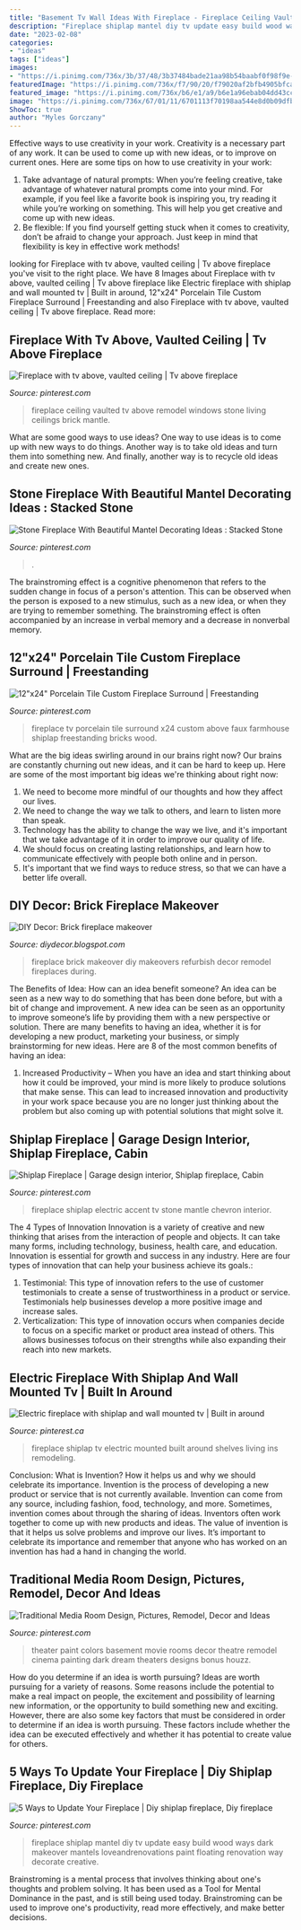 ```yaml
---
title: "Basement Tv Wall Ideas With Fireplace - Fireplace Ceiling Vaulted Tv Above Remodel Windows Stone Living Ceilings Brick Mantle"
description: "Fireplace shiplap mantel diy tv update easy build wood ways dark makeover mantels loveandrenovations paint floating renovation way decorate creative"
date: "2023-02-08"
categories:
- "ideas"
tags: ["ideas"]
images:
- "https://i.pinimg.com/736x/3b/37/48/3b37484bade21aa98b54baabf0f98f9e--media-room-design-dream-theater.jpg"
featuredImage: "https://i.pinimg.com/736x/f7/90/20/f79020af2bfb4905bfca1ce5d2941163.jpg"
featured_image: "https://i.pinimg.com/736x/b6/e1/a9/b6e1a96ebab04dd43cccb1d94c2100cb.jpg"
image: "https://i.pinimg.com/736x/67/01/11/6701113f70198aa544e8d0b09dfb2d8c--stacked-stone-fireplaces-rock-fireplaces.jpg"
ShowToc: true
author: "Myles Gorczany"
---
```



Effective ways to use creativity in your work.
Creativity is a necessary part of any work. It can be used to come up with new ideas, or to improve on current ones. Here are some tips on how to use creativity in your work: 
1. Take advantage of natural prompts: When you’re feeling creative, take advantage of whatever natural prompts come into your mind. For example, if you feel like a favorite book is inspiring you, try reading it while you’re working on something. This will help you get creative and come up with new ideas. 
2. Be flexible: If you find yourself getting stuck when it comes to creativity, don’t be afraid to change your approach. Just keep in mind that flexibility is key in effective work methods! 

	

		
looking for Fireplace with tv above, vaulted ceiling | Tv above fireplace you've visit to the right place. We have 8 Images about Fireplace with tv above, vaulted ceiling | Tv above fireplace like Electric fireplace with shiplap and wall mounted tv | Built in around, 12&quot;x24&quot; Porcelain Tile Custom Fireplace Surround | Freestanding and also Fireplace with tv above, vaulted ceiling | Tv above fireplace. Read more:
		
    
## Fireplace With Tv Above, Vaulted Ceiling | Tv Above Fireplace

<img loading=lazy src="https://i.pinimg.com/originals/c6/fb/71/c6fb7196754916766db88215e6ec4cba.jpg" onerror="this.onerror=null;this.src='https://tse1.mm.bing.net/th?id=OIP.Og9IOoW2oYGy3KHqyJK5RgAAAA&amp;pid=15.1';" alt="Fireplace with tv above, vaulted ceiling | Tv above fireplace">

_Source: pinterest.com_

>fireplace ceiling vaulted tv above remodel windows stone living ceilings brick mantle. 

	

What are some good ways to use ideas?
One way to use ideas is to come up with new ways to do things. Another way is to take old ideas and turn them into something new. And finally, another way is to recycle old ideas and create new ones.

    
## Stone Fireplace With Beautiful Mantel Decorating Ideas : Stacked Stone

<img loading=lazy src="https://i.pinimg.com/736x/67/01/11/6701113f70198aa544e8d0b09dfb2d8c--stacked-stone-fireplaces-rock-fireplaces.jpg" onerror="this.onerror=null;this.src='https://tse2.mm.bing.net/th?id=OIP.PQwe0iiFDz-RXS0pscE0twHaK3&amp;pid=15.1';" alt="Stone Fireplace With Beautiful Mantel Decorating Ideas : Stacked Stone">

_Source: pinterest.com_

>. 

	

The brainstroming effect is a cognitive phenomenon that refers to the sudden change in focus of a person's attention. This can be observed when the person is exposed to a new stimulus, such as a new idea, or when they are trying to remember something. The brainstroming effect is often accompanied by an increase in verbal memory and a decrease in nonverbal memory.

    
## 12&quot;x24&quot; Porcelain Tile Custom Fireplace Surround | Freestanding

<img loading=lazy src="https://i.pinimg.com/736x/e3/b3/9b/e3b39b35d922c0e2c2cd99a5234ebea8--beach-fireplace-fireplace-redo.jpg" onerror="this.onerror=null;this.src='https://tse2.mm.bing.net/th?id=OIP.qvD5qyyH5_vE2a55lB-qtAHaJ4&amp;pid=15.1';" alt="12&quot;x24&quot; Porcelain Tile Custom Fireplace Surround | Freestanding">

_Source: pinterest.com_

>fireplace tv porcelain tile surround x24 custom above faux farmhouse shiplap freestanding bricks wood. 

	

What are the big ideas swirling around in our brains right now?
Our brains are constantly churning out new ideas, and it can be hard to keep up. Here are some of the most important big ideas we're thinking about right now: 
1. We need to become more mindful of our thoughts and how they affect our lives. 
2. We need to change the way we talk to others, and learn to listen more than speak. 
3. Technology has the ability to change the way we live, and it's important that we take advantage of it in order to improve our quality of life. 
4. We should focus on creating lasting relationships, and learn how to communicate effectively with people both online and in person. 
5. It's important that we find ways to reduce stress, so that we can have a better life overall.

    
## DIY Decor: Brick Fireplace Makeover

<img loading=lazy src="http://4.bp.blogspot.com/-WvScrJnCGGY/Tb96RTMZgtI/AAAAAAAAAL4/eeA3kPvjUFs/s1600/CIMG0268.JPG" onerror="this.onerror=null;this.src='https://tse3.mm.bing.net/th?id=OIP.PbMXSaryFM_zfLex7Q74sQHaJ4&amp;pid=15.1';" alt="DIY Decor: Brick fireplace makeover">

_Source: diydecor.blogspot.com_

>fireplace brick makeover diy makeovers refurbish decor remodel fireplaces during. 

	

The Benefits of Idea: How can an idea benefit someone?
An idea can be seen as a new way to do something that has been done before, but with a bit of change and improvement. A new idea can be seen as an opportunity to improve someone’s life by providing them with a new perspective or solution. There are many benefits to having an idea, whether it is for developing a new product, marketing your business, or simply brainstorming for new ideas. Here are 8 of the most common benefits of having an idea: 
1. Increased Productivity – When you have an idea and start thinking about how it could be improved, your mind is more likely to produce solutions that make sense. This can lead to increased innovation and productivity in your work space because you are no longer just thinking about the problem but also coming up with potential solutions that might solve it. 

    
## Shiplap Fireplace | Garage Design Interior, Shiplap Fireplace, Cabin

<img loading=lazy src="https://i.pinimg.com/736x/ab/6e/ec/ab6eecb22c7de4e52f8dc63be172b88e.jpg" onerror="this.onerror=null;this.src='https://tse2.mm.bing.net/th?id=OIP.FxghfnsIRW5ndnKhhGknNQHaJ3&amp;pid=15.1';" alt="Shiplap Fireplace | Garage design interior, Shiplap fireplace, Cabin">

_Source: pinterest.com_

>fireplace shiplap electric accent tv stone mantle chevron interior. 

	

The 4 Types of Innovation
Innovation is a variety of creative and new thinking that arises from the interaction of people and objects. It can take many forms, including technology, business, health care, and education. Innovation is essential for growth and success in any industry. Here are four types of innovation that can help your business achieve its goals.: 
1. Testimonial: This type of innovation refers to the use of customer testimonials to create a sense of trustworthiness in a product or service. Testimonials help businesses develop a more positive image and increase sales. 
2. Verticalization: This type of innovation occurs when companies decide to focus on a specific market or product area instead of others. This allows businesses tofocus on their strengths while also expanding their reach into new markets. 

    
## Electric Fireplace With Shiplap And Wall Mounted Tv | Built In Around

<img loading=lazy src="https://i.pinimg.com/736x/f7/90/20/f79020af2bfb4905bfca1ce5d2941163.jpg" onerror="this.onerror=null;this.src='https://tse1.mm.bing.net/th?id=OIP.w2wuMMQNgvDujt3u2_4KKwHaMQ&amp;pid=15.1';" alt="Electric fireplace with shiplap and wall mounted tv | Built in around">

_Source: pinterest.ca_

>fireplace shiplap tv electric mounted built around shelves living ins remodeling. 

	

Conclusion: What is Invention? How it helps us and why we should celebrate its importance.
Invention is the process of developing a new product or service that is not currently available. Invention can come from any source, including fashion, food, technology, and more. Sometimes, invention comes about through the sharing of ideas. Inventors often work together to come up with new products and ideas. The value of invention is that it helps us solve problems and improve our lives. It’s important to celebrate its importance and remember that anyone who has worked on an invention has had a hand in changing the world.

    
## Traditional Media Room Design, Pictures, Remodel, Decor And Ideas

<img loading=lazy src="https://i.pinimg.com/736x/3b/37/48/3b37484bade21aa98b54baabf0f98f9e--media-room-design-dream-theater.jpg" onerror="this.onerror=null;this.src='https://tse3.mm.bing.net/th?id=OIP.Q_nveX86LCpKjsG1MEEhtAHaF7&amp;pid=15.1';" alt="Traditional Media Room Design, Pictures, Remodel, Decor and Ideas">

_Source: pinterest.com_

>theater paint colors basement movie rooms decor theatre remodel cinema painting dark dream theaters designs bonus houzz. 

	

How do you determine if an idea is worth pursuing?
Ideas are worth pursuing for a variety of reasons. Some reasons include the potential to make a real impact on people, the excitement and possibility of learning new information, or the opportunity to build something new and exciting. However, there are also some key factors that must be considered in order to determine if an idea is worth pursuing. These factors include whether the idea can be executed effectively and whether it has potential to create value for others.

    
## 5 Ways To Update Your Fireplace | Diy Shiplap Fireplace, Diy Fireplace

<img loading=lazy src="https://i.pinimg.com/736x/b6/e1/a9/b6e1a96ebab04dd43cccb1d94c2100cb.jpg" onerror="this.onerror=null;this.src='https://tse1.mm.bing.net/th?id=OIP.w4ePAWQxXbEtwUVK_7EiDgHaLH&amp;pid=15.1';" alt="5 Ways to Update Your Fireplace | Diy shiplap fireplace, Diy fireplace">

_Source: pinterest.com_

>fireplace shiplap mantel diy tv update easy build wood ways dark makeover mantels loveandrenovations paint floating renovation way decorate creative. 

	

Brainstroming is a mental process that involves thinking about one's thoughts and problem solving. It has been used as a Tool for Mental Dominance in the past, and is still being used today. Brainstroming can be used to improve one's productivity, read more effectively, and make better decisions.

